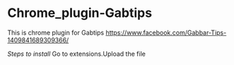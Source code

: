 # Chrome_plugin-Gabtips
This is chrome plugin for Gabtips https://www.facebook.com/Gabbar-Tips-1409841689309366/ 

*Steps to install*
Go to extensions.Upload the file 
